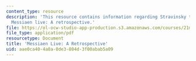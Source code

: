 ```yaml
---
content_type: resource
description: 'This resource contains information regarding Stravinsky to the present:
  Messiaen live: A retrospective.'
file: https://ol-ocw-studio-app-production.s3.amazonaws.com/courses/21m-260-stravinsky-to-the-present-spring-2016/aae0ca404a0a0de3804d3f00abab5a09_MIT21M_260S16_MessaienLive.pdf
file_type: application/pdf
resourcetype: Document
title: 'Messiaen Live: A Retrospective'
uid: aae0ca40-4a0a-0de3-804d-3f00abab5a09
---
```

